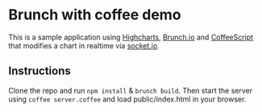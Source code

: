 # Brunch with coffee demo
This is a sample application using [Highcharts](http://www.highcharts.com), [Brunch.io](http://brunch.io/) and [CoffeeScript](http://coffeescript.org/) that modifies a chart in realtime via [socket.io](http://socket.io).

## Instructions

Clone the repo and run `npm install` & `brunch build`.
Then start the server using `coffee server.coffee` and load public/index.html in your browser.
